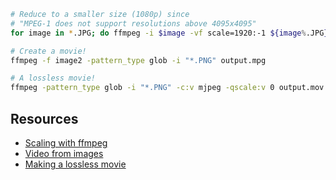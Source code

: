 ```bash
# Reduce to a smaller size (1080p) since 
# "MPEG-1 does not support resolutions above 4095x4095"
for image in *.JPG; do ffmpeg -i $image -vf scale=1920:-1 ${image%.JPG}.PNG; done

# Create a movie!
ffmpeg -f image2 -pattern_type glob -i "*.PNG" output.mpg

# A lossless movie!
ffmpeg -pattern_type glob -i "*.PNG" -c:v mjpeg -qscale:v 0 output.mov
```

Resources
---------

- [Scaling with
  ffmpeg](https://trac.ffmpeg.org/wiki/Scaling%20(resizing)%20with%20ffmpeg)
- [Video from
  images](http://en.wikibooks.org/wiki/FFMPEG_An_Intermediate_Guide/image_sequence)
- [Making a lossless
  movie](http://stackoverflow.com/questions/4839303/convert-image-sequence-to-lossless-movie)



